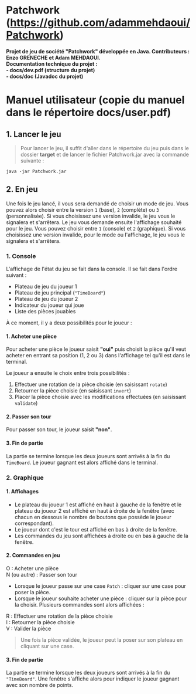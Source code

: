 # Patchwork (https://github.com/adammehdaoui/Patchwork)

**Projet de jeu de société "Patchwork" développée en Java. Contributeurs : Enzo GRENECHE et Adam MEHDAOUI. <br> Documentation technique du projet : <br> - docs/dev.pdf (structure du projet) <br> - docs/doc (Javadoc du projet)**

# Manuel utilisateur (copie du manuel dans le répertoire docs/user.pdf)

## 1. Lancer le jeu

> Pour lancer le jeu, il suffit d'aller dans le répertoire du jeu puis dans le dossier
**target** et de lancer le fichier Patchwork.jar avec la commande suivante :

```shell
java -jar Patchwork.jar
```

## 2. En jeu

Une fois le jeu lancé, il vous sera demandé de choisir un mode de jeu. Vous pouvez alors
choisir entre la version `1` (base), `2` (complète) ou `3` (personnalisée). Si vous choisissez une version invalide, le jeu vous le signalera et s'arrêtera.
Le jeu vous demande ensuite l'affichage souhaité pour le jeu. Vous pouvez choisir entre `1` (console) et `2` (graphique). Si vous choisissez une version invalide, pour le mode ou l'affichage, le jeu vous le signalera et s'arrêtera.

### 1. Console

L'affichage de l'état du jeu se fait dans la console. Il se fait dans l'ordre suivant :

- Plateau de jeu du joueur 1
- Plateau de jeu principal (`"TimeBoard"`)
- Plateau de jeu du joueur 2
- Indicateur du joueur qui joue
- Liste des pièces jouables

À ce moment, il y a deux possibilités pour le joueur :

#### 1. Acheter une pièce

Pour acheter une pièce le joueur saisit **"oui"** puis choisit la pièce qu'il veut acheter en entrant sa position (1, 2 ou 3) dans l'affichage tel qu'il est dans le terminal.

Le joueur a ensuite le choix entre trois possibilités :

1. Effectuer une rotation de la pièce choisie (en saisissant `rotate`)
2. Retourner la pièce choisie (en saisissant `invert`)
3. Placer la pièce choisie avec les modifications effectuées (en saisissant `validate`)

#### 2. Passer son tour

Pour passer son tour, le joueur saisit **"non"**.

#### 3. Fin de partie

La partie se termine lorsque les deux joueurs sont arrivés à la fin du `TimeBoard`.
Le joueur gagnant est alors affiché dans le terminal.

### 2. Graphique

#### 1. Affichages

- Le plateau du joueur 1 est affiché en haut à gauche de la fenêtre et le plateau du joueur 2 est affiché en haut à droite de la fenêtre (avec chacun en dessous le nombre de boutons que possède le joueur correspondant).
- Le joueur dont c'est le tour est affiché en bas à droite de la fenêtre.
- Les commandes du jeu sont affichées à droite ou en bas à gauche de la fenêtre.

#### 2. Commandes en jeu

O : Acheter une pièce
<br>
N (ou autre) : Passer son tour

- Lorsque le joueur passe sur une case `Patch` : cliquer sur une case pour poser la pièce.
- Lorsque le joueur souhaite acheter une pièce : cliquer sur la pièce pour la choisir. Plusieurs commandes sont alors affichées : 

R : Effectuer une rotation de la pièce choisie
<br>
I : Retourner la pièce choisie
<br>
V : Valider la pièce

> Une fois la pièce validée, le joueur peut la poser sur son plateau en cliquant sur une case.

#### 3. Fin de partie

La partie se termine lorsque les deux joueurs sont arrivés à la fin du `"TimeBoard"`. Une fenêtre s'affiche alors pour indiquer le joueur gagnant avec son nombre de points.
